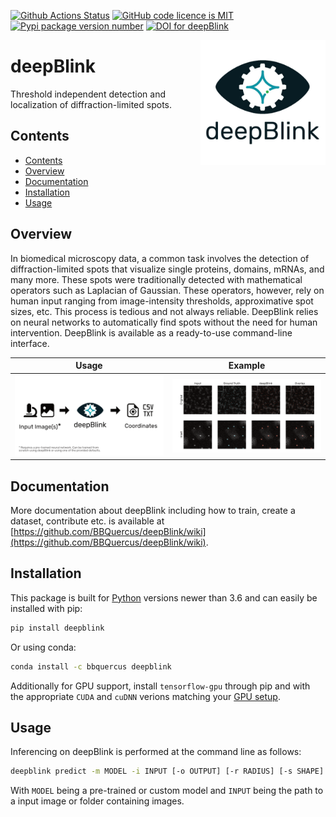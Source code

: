 [![Github Actions Status](https://github.com/bbquercus/deepblink/workflows/main/badge.svg)](https://github.com/bbquercus/deepblink/actions)
[![GitHub code licence is MIT](https://img.shields.io/badge/license-MIT-brightgreen.svg)](https://raw.githubusercontent.com/BBQuercus/deepBlink/master/LICENSE)
[![Pypi package version number](https://badge.fury.io/py/deepblink.svg)](https://badge.fury.io/py/deepblink)
[![DOI for deepBlink](https://zenodo.org/badge/DOI/10.5281/zenodo.3992543.svg)](https://doi.org/10.5281/zenodo.3992543)
<!-- [![Codecov test coverage](https://codecov.io/gh/BBQuercus/deepBlink/branch/master/graph/badge.svg)](https://codecov.io/gh/BBQuercus/deepBlink) -->

<img src="https://github.com/bbquercus/deepblink/raw/master/images/logo.jpg" width="200px" align="right" alt="Logo of deepBlink.">

# deepBlink

Threshold independent detection and localization of diffraction-limited spots.

## Contents
- [Contents](#contents)
- [Overview](#overview)
- [Documentation](#documentation)
- [Installation](#installation)
- [Usage](#usage)

## Overview
In biomedical microscopy data, a common task involves the detection of
diffraction-limited spots that visualize single proteins, domains, mRNAs,
and many more. These spots were traditionally detected with mathematical
operators such as Laplacian of Gaussian. These operators, however, rely
on human input ranging from image-intensity thresholds, approximative
spot sizes, etc. This process is tedious and not always reliable. DeepBlink
relies on neural networks to automatically find spots without the need for
human intervention. DeepBlink is available as a ready-to-use command-line
interface.

<table width="100%">
    <tr>
    <th>Usage</th>
    <th>Example</th>
    </tr>
    <tr>
    <th min-width="200px" width="50%"><img src="https://github.com/bbquercus/deepblink/raw/master/images/usage.jpg" alt="Basic usage example of deepBlink."></th>
    <th min-width="200px" width="50%"><img src="https://github.com/bbquercus/deepblink/raw/master/images/example.jpg" alt="Example images processed with deepBlink."></th>
    </tr>
</table>


## Documentation

More documentation about deepBlink including how to train, create a dataset, contribute etc. is available at [https://github.com/BBQuercus/deepBlink/wiki](https://github.com/BBQuercus/deepBlink/wiki).


## Installation
This package is built for [Python](https://www.python.org/downloads/) versions newer than 3.6 and can easily be installed with pip:
```bash
pip install deepblink
```

Or using conda:
```bash
conda install -c bbquercus deepblink
```


Additionally for GPU support, install `tensorflow-gpu` through pip and with the
appropriate `CUDA` and `cuDNN` verions matching your [GPU setup](https://docs.nvidia.com/deeplearning/cudnn/support-matrix/index.html).


## Usage
Inferencing on deepBlink is performed at the command line as follows:

```bash
deepblink predict -m MODEL -i INPUT [-o OUTPUT] [-r RADIUS] [-s SHAPE]
```

With `MODEL` being a pre-trained or custom model and `INPUT` being the path to a input image or folder containing images.